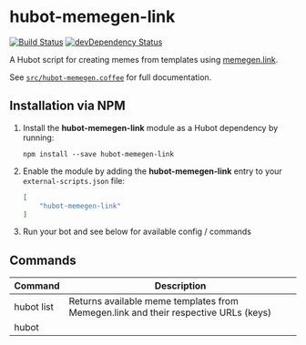 # hubot-memegen-link

[![Build Status](https://travis-ci.org/ClaudeBot/hubot-memegen-link.svg)](https://travis-ci.org/ClaudeBot/hubot-memegen-link)
[![devDependency Status](https://david-dm.org/ClaudeBot/hubot-memegen-link/dev-status.svg)](https://david-dm.org/ClaudeBot/hubot-memegen-link#info=devDependencies)

A Hubot script for creating memes from templates using [memegen.link](http://memegen.link/).

See [`src/hubot-memegen.coffee`](src/hubot-memegen.coffee) for full documentation.


## Installation via NPM

1. Install the __hubot-memegen-link__ module as a Hubot dependency by running:

    ```
    npm install --save hubot-memegen-link
    ```

2. Enable the module by adding the __hubot-memegen-link__ entry to your `external-scripts.json` file:

    ```json
    [
        "hubot-memegen-link"
    ]
    ```

3. Run your bot and see below for available config / commands


## Commands

Command | Description
--- | ---
hubot list | Returns available meme templates from Memegen.link and their respective URLs (keys)
hubot <template> --top <text> --bottom <text> | Creates a <template> meme using <text> and returns links to it


## Sample Interaction

```
user1>> hubot meme chosen --top Hello World! --bottom Ayy Lmao!
hubot>> Visible: http://memegen.link/chosen/hello-world%21/ayy-lmao%21.jpg
hubot>> Masked: http://memegen.link/_Y2hvc2VuCWhlbGxvLXdvcmxkIS9heXktbG1hbyEJ.jpg
```
